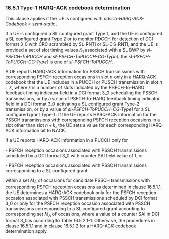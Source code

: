 ### 16.5.1 Type-1 HARQ-ACK codebook determination

This clause applies if the UE is configured with
*pdsch-HARQ-ACK-Codebook = semi-static*.

If a UE is configured a SL configured grant Type 1, and the UE is
configured a SL configured grant Type 2 or to monitor PDCCH for
detection of DCI format 3_0 with CRC scrambled by SL-RNTI or SL-CS-RNTI,
and the UE is provided a set of slot timing values $K_{1}$ associated
with a SL BWP by *sl-PSFCH-ToPUCCH* and *sl-PSFCH-ToPUCCH-CG-Type1*, the
*sl-PSFCH-ToPUCCH-CG-Type1* is one of *sl-PSFCH-ToPUCCH*.

A UE reports HARQ-ACK information for PSSCH transmissions with
corresponding PSFCH reception occasions in slot $n$ only in a HARQ-ACK
codebook that the UE includes in a PUCCH or PUSCH transmission in slot
$n + k$, where $k$ is a number of slots indicated by the PSFCH-to-HARQ
feedback timing indicator field in a DCI format 3_0 scheduling the PSSCH
transmissions, or by a value of PSFCH-to-HARQ feedback timing indicator
field in a DCI format 3_0 activating a SL configured grant Type-2
transmission, or by a value of *sl-PSFCH-ToPUCCH-CG-Type1* for a SL
configured grant Type-1. If the UE reports HARQ-ACK information for the
PSSCH transmissions with corresponding PSFCH reception occasions in a
slot other than slot $n + k$, the UE sets a value for each corresponding
HARQ-ACK information bit to NACK.

If a UE reports HARQ-ACK information in a PUCCH only for

\- PSFCH reception occasions associated with PSSCH transmissions
scheduled by a DCI format 3_0 with counter SAI field value of 1, or

\- PSFCH reception occasions associated with PSSCH transmissions
corresponding to a SL configured grant

within a set $M_{A}$ of occasions for candidate PSSCH transmissions with
corresponding PSFCH reception occasions as determined in clause
16.5.1.1, the UE determines a HARQ-ACK codebook only for the PSFCH
reception occasion associated with PSSCH transmissions scheduled by DCI
format 3_0 or only for the PSFCH reception occasion associated with
PSSCH transmissions corresponding to a SL configured grant according to
corresponding set $M_{A}$ of occasions, where a value of a counter SAI
in DCI format 3_0 is according to Table 16.5.2.1-1. Otherwise, the
procedures in clause 16.5.1.1 and in clause 16.5.1.2 for a HARQ-ACK
codebook determination apply.